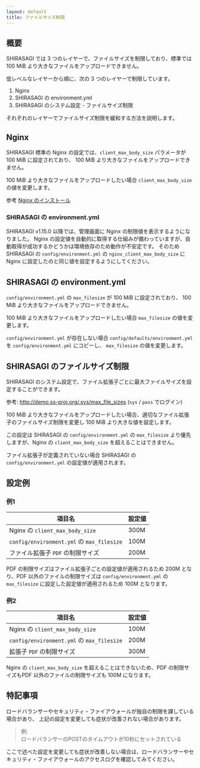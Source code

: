 ```yaml
---
layout: default
title: ファイルサイズ制限
---
```


## 概要

SHIRASAGI では 3 つのレイヤーで、ファイルサイズを制限しており、標準では 100 MiB より大きなファイルをアップロードできません。

低レベルなレイヤーから順に、次の 3 つのレイヤーで制限しています。

1. Nginx
2. SHIRASAGI の environment.yml
3. SHIRASAGI のシステム設定 - ファイルサイズ制限

それぞれのレイヤーでファイルサイズ制限を緩和する方法を説明します。

## Nginx

SHIRASAGI 標準の Nginx の設定では、`client_max_body_size` パラメータが 100 MiB に設定されており、
100 MiB より大きなファイルをアップロードできません。

100 MiB より大きなファイルをアップロードしたい場合 `client_max_body_size` の値を変更します。

参考 [Nginx のインストール](/installation/nginx.html)

### SHIRASAGI の environment.yml

SHIRASAGI v1.15.0 以降では、管理画面に Nginx の制限値を表示するようになりました。
Nginx の設定値を自動的に取得する仕組みが備わっていますが、自動取得が成功するかどうかは環境依存のため動作が不安定です。
そのため SHIRASAGI の `config/environment.yml` の `nginx_client_max_body_size` に Nginx に設定したのと同じ値を設定するようにしてください。

## SHIRASAGI の environment.yml

`config/environment.yml` の `max_filesize` が 100 MiB に設定されており、
100 MiB より大きなファイルをアップロードできません。

100 MiB より大きなファイルをアップロードしたい場合 `max_filesize` の値を変更します。

`config/environment.yml` が存在しない場合 `config/defaults/environment.yml` を `config/environment.yml` にコピーし、
`max_filesize` の値を変更します。

## SHIRASAGI のファイルサイズ制限

SHIRASAGI のシステム設定で、ファイル拡張子ごとに最大ファイルサイズを設定することができます。

参考: <http://demo.ss-proj.org/.sys/max_file_sizes> (`sys` / `pass` でログイン)

100 MiB より大きなファイルをアップロードしたい場合、適切なファイル拡張子のファイルサイズ制限を変更し
100 MiB より大きな値を設定します。

この設定は SHIRASAGI の `config/environment.yml` の `max_filesize` より優先しますが、Nginx の `client_max_body_size` を超えることはできません。

ファイル拡張子が定義されていない場合 SHIRASAGI の `config/environment.yml` の設定値が適用されます。

## 設定例

### 例1

| 項目名                          | 設定値 |
|---------------------------------|------|
| Nginx の `client_max_body_size` | 300M |
| `config/environment.yml` の `max_filesize` | 100M |
| ファイル拡張子 `PDF` の制限サイズ | 200M |

PDF の制限サイズはファイル拡張子ごとの設定値が適用されるため 200M となり、PDF 以外のファイルの制限サイズは `config/environment.yml` の `max_filesize` に設定した設定値が適用されるため 100M となります。


### 例2

| 項目名                          | 設定値 |
|---------------------------------|------|
| Nginx の `client_max_body_size` | 100M |
| `config/environment.yml` の `max_filesize` | 200M |
| 拡張子 `PDF` の制限サイズ | 300M |

Nginx の `client_max_body_size` を超えることはできないため、PDF の制限サイズもPDF 以外のファイルの制限サイズも 100M になります。

## 特記事項

ロードバランサーやセキュリティ・ファイアウォールが独自の制限を課している場合があり、
上記の設定を変更しても症状が改善されない場合があります。

> 例: <br>
> ロードバランサーのPOSTのタイムアウトが10秒にセットされている

ここで述べた設定を変更しても症状が改善しない場合は、ロードバランサーやセキュリティ・ファイアウォールのアクセスログを確認してみてください。
